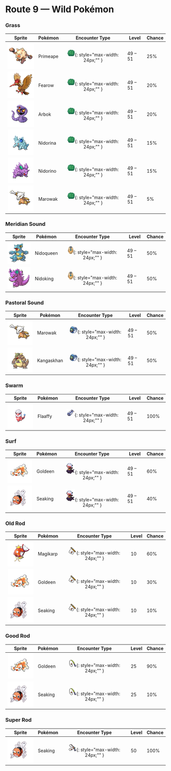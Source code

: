 # Route 9 — Wild Pokémon

### Grass

| Sprite | Pokémon | Encounter Type | Level | Chance |
|:------:|---------|:--------------:|-------|--------|
| ![Primeape](../../assets/sprites/primeape/front.gif "If approached while asleep, it may awaken and angrily give chase in a groggy state of semi-sleep.") | Primeape | ![Grass](../../assets/encounter_types/grass.png "Grass"){: style="max-width: 24px;"" } | 49 – 51 | 25% |
| ![Fearow](../../assets/sprites/fearow/front.gif "It shoots itself suddenly high into the sky, then plummets down in one fell swoop to strike its prey.") | Fearow | ![Grass](../../assets/encounter_types/grass.png "Grass"){: style="max-width: 24px;"" } | 49 – 51 | 20% |
| ![Arbok](../../assets/sprites/arbok/front.gif "Transfixing prey with the face-like pattern on its belly, it binds and poisons the frightened victim.") | Arbok | ![Grass](../../assets/encounter_types/grass.png "Grass"){: style="max-width: 24px;"" } | 49 – 51 | 20% |
| ![Nidorina](../../assets/sprites/nidorina/front.gif "When feeding its young, it first chews the food into a paste, then spits it out for the offspring.") | Nidorina | ![Grass](../../assets/encounter_types/grass.png "Grass"){: style="max-width: 24px;"" } | 49 – 51 | 15% |
| ![Nidorino](../../assets/sprites/nidorino/front.gif "It raises its big ears to check its surroundings. If it senses anything, it attacks immediately.") | Nidorino | ![Grass](../../assets/encounter_types/grass.png "Grass"){: style="max-width: 24px;"" } | 49 – 51 | 15% |
| ![Marowak](../../assets/sprites/marowak/front.gif "It has been seen pounding boulders with the bone it carries in order to tap out messages to others.") | Marowak | ![Grass](../../assets/encounter_types/grass.png "Grass"){: style="max-width: 24px;"" } | 49 – 51 | 5% |

### Meridian Sound

| Sprite | Pokémon | Encounter Type | Level | Chance |
|:------:|---------|:--------------:|-------|--------|
| ![Nidoqueen](../../assets/sprites/nidoqueen/front.gif "Its body is covered with needle-like scales. It never shows signs of shrinking from any attack.") | Nidoqueen | ![Meridian Sound](../../assets/encounter_types/meridian_sound.png "Meridian Sound"){: style="max-width: 24px;"" } | 49 – 51 | 50% |
| ![Nidoking](../../assets/sprites/nidoking/front.gif "It swings its big tail around during battle. If its foe flinches, it will charge with its sturdy body.") | Nidoking | ![Meridian Sound](../../assets/encounter_types/meridian_sound.png "Meridian Sound"){: style="max-width: 24px;"" } | 49 – 51 | 50% |

### Pastoral Sound

| Sprite | Pokémon | Encounter Type | Level | Chance |
|:------:|---------|:--------------:|-------|--------|
| ![Marowak](../../assets/sprites/marowak/front.gif "It has been seen pounding boulders with the bone it carries in order to tap out messages to others.") | Marowak | ![Pastoral Sound](../../assets/encounter_types/pastoral_sound.png "Pastoral Sound"){: style="max-width: 24px;"" } | 49 – 51 | 50% |
| ![Kangaskhan](../../assets/sprites/kangaskhan/front.gif "If it is safe, the young gets out of the belly pouch to play. The adult keeps a close eye on the youngster.") | Kangaskhan | ![Pastoral Sound](../../assets/encounter_types/pastoral_sound.png "Pastoral Sound"){: style="max-width: 24px;"" } | 49 – 51 | 50% |

### Swarm

| Sprite | Pokémon | Encounter Type | Level | Chance |
|:------:|---------|:--------------:|-------|--------|
| ![Flaaffy](../../assets/sprites/flaaffy/front.gif "As a result of storing too much electricity, it developed patches where even downy wool won’t grow.") | Flaaffy | ![Swarm](../../assets/encounter_types/swarm.png "Swarm"){: style="max-width: 24px;"" } | 49 – 51 | 100% |

### Surf

| Sprite | Pokémon | Encounter Type | Level | Chance |
|:------:|---------|:--------------:|-------|--------|
| ![Goldeen](../../assets/sprites/goldeen/front.gif "Its dorsal, pectoral and tail fins wave elegantly in water. That is why it is known as the water dancer.") | Goldeen | ![Surf](../../assets/encounter_types/surf.png "Surf"){: style="max-width: 24px;"" } | 49 – 51 | 60% |
| ![Seaking](../../assets/sprites/seaking/front.gif "During spawning season, SEAKING gather from all over, causing rivers to appear a brilliant red.") | Seaking | ![Surf](../../assets/encounter_types/surf.png "Surf"){: style="max-width: 24px;"" } | 49 – 51 | 40% |

### Old Rod

| Sprite | Pokémon | Encounter Type | Level | Chance |
|:------:|---------|:--------------:|-------|--------|
| ![Magikarp](../../assets/sprites/magikarp/front.gif "An underpowered, pathetic Pokémon. It may jump high on rare occasions, but usually not more than seven feet.") | Magikarp | ![Old Rod](../../assets/encounter_types/old_rod.png "Old Rod"){: style="max-width: 24px;"" } | 10 | 60% |
| ![Goldeen](../../assets/sprites/goldeen/front.gif "Its dorsal, pectoral and tail fins wave elegantly in water. That is why it is known as the water dancer.") | Goldeen | ![Old Rod](../../assets/encounter_types/old_rod.png "Old Rod"){: style="max-width: 24px;"" } | 10 | 30% |
| ![Seaking](../../assets/sprites/seaking/front.gif "During spawning season, SEAKING gather from all over, causing rivers to appear a brilliant red.") | Seaking | ![Old Rod](../../assets/encounter_types/old_rod.png "Old Rod"){: style="max-width: 24px;"" } | 10 | 10% |

### Good Rod

| Sprite | Pokémon | Encounter Type | Level | Chance |
|:------:|---------|:--------------:|-------|--------|
| ![Goldeen](../../assets/sprites/goldeen/front.gif "Its dorsal, pectoral and tail fins wave elegantly in water. That is why it is known as the water dancer.") | Goldeen | ![Good Rod](../../assets/encounter_types/good_rod.png "Good Rod"){: style="max-width: 24px;"" } | 25 | 90% |
| ![Seaking](../../assets/sprites/seaking/front.gif "During spawning season, SEAKING gather from all over, causing rivers to appear a brilliant red.") | Seaking | ![Good Rod](../../assets/encounter_types/good_rod.png "Good Rod"){: style="max-width: 24px;"" } | 25 | 10% |

### Super Rod

| Sprite | Pokémon | Encounter Type | Level | Chance |
|:------:|---------|:--------------:|-------|--------|
| ![Seaking](../../assets/sprites/seaking/front.gif "During spawning season, SEAKING gather from all over, causing rivers to appear a brilliant red.") | Seaking | ![Super Rod](../../assets/encounter_types/super_rod.png "Super Rod"){: style="max-width: 24px;"" } | 50 | 100% |

